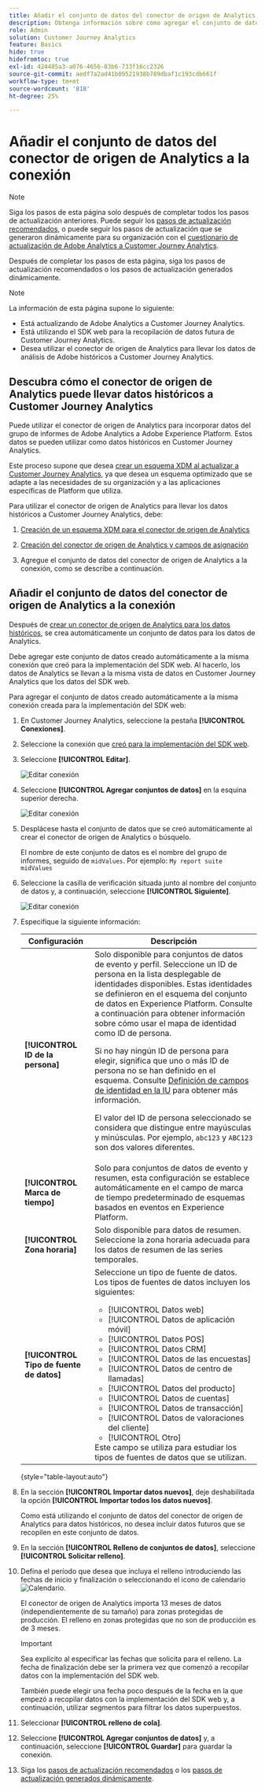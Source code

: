 ```yaml
---
title: Añadir el conjunto de datos del conector de origen de Analytics a la conexión
description: Obtenga información sobre cómo agregar el conjunto de datos del conector de origen de Analytics a la conexión
role: Admin
solution: Customer Journey Analytics
feature: Basics
hide: true
hidefromtoc: true
exl-id: 424485a3-a076-4656-83b6-733f16cc2326
source-git-commit: aedf7a2ad41b09521938b789dbaf1c193cdb661f
workflow-type: tm+mt
source-wordcount: '818'
ht-degree: 25%

---
```


# Añadir el conjunto de datos del conector de origen de Analytics a la conexión

>[!NOTE]
> 
>Siga los pasos de esta página solo después de completar todos los pasos de actualización anteriores. Puede seguir los [pasos de actualización recomendados](/help/getting-started/cja-upgrade/cja-upgrade-recommendations.md#recommended-upgrade-steps-for-most-organizations), o puede seguir los pasos de actualización que se generaron dinámicamente para su organización con el [cuestionario de actualización de Adobe Analytics a Customer Journey Analytics](https://gigazelle.github.io/cja-ttv/).
>
>Después de completar los pasos de esta página, siga los pasos de actualización recomendados o los pasos de actualización generados dinámicamente.

>[!NOTE]
>
>La información de esta página supone lo siguiente:
>
>* Está actualizando de Adobe Analytics a Customer Journey Analytics.
>* Está utilizando el SDK web para la recopilación de datos futura de Customer Journey Analytics.
>* Desea utilizar el conector de origen de Analytics para llevar los datos de análisis de Adobe históricos a Customer Journey Analytics.

## Descubra cómo el conector de origen de Analytics puede llevar datos históricos a Customer Journey Analytics

Puede utilizar el conector de origen de Analytics para incorporar datos del grupo de informes de Adobe Analytics a Adobe Experience Platform. Estos datos se pueden utilizar como datos históricos en Customer Journey Analytics.

Este proceso supone que desea [crear un esquema XDM al actualizar a Customer Journey Analytics](/help/getting-started/cja-upgrade/cja-upgrade-schema-create.md), ya que desea un esquema optimizado que se adapte a las necesidades de su organización y a las aplicaciones específicas de Platform que utiliza.

Para utilizar el conector de origen de Analytics para llevar los datos históricos a Customer Journey Analytics, debe:

1. [Creación de un esquema XDM para el conector de origen de Analytics](/help/getting-started/cja-upgrade/cja-upgrade-source-connector-schema.md)

1. [Creación del conector de origen de Analytics y campos de asignación](/help/getting-started/cja-upgrade/cja-upgrade-source-connector.md)

1. Agregue el conjunto de datos del conector de origen de Analytics a la conexión, como se describe a continuación.

## Añadir el conjunto de datos del conector de origen de Analytics a la conexión

Después de [crear un conector de origen de Analytics para los datos históricos](/help/getting-started/cja-upgrade/cja-upgrade-source-connector.md), se crea automáticamente un conjunto de datos para los datos de Analytics.

Debe agregar este conjunto de datos creado automáticamente a la misma conexión que creó para la implementación del SDK web. Al hacerlo, los datos de Analytics se llevan a la misma vista de datos en Customer Journey Analytics que los datos del SDK web.

Para agregar el conjunto de datos creado automáticamente a la misma conexión creada para la implementación del SDK web:

1. En Customer Journey Analytics, seleccione la pestaña **[!UICONTROL Conexiones]**.

1. Seleccione la conexión que [creó para la implementación del SDK web](/help/getting-started/cja-upgrade/cja-upgrade-connection.md).

1. Seleccione **[!UICONTROL Editar]**.

   ![Editar conexión](assets/connection-add-dataset.png)

1. Seleccione **[!UICONTROL Agregar conjuntos de datos]** en la esquina superior derecha.

   ![Editar conexión](assets/connection-add-dateset2.png)

1. Desplácese hasta el conjunto de datos que se creó automáticamente al crear el conector de origen de Analytics o búsquelo.

   El nombre de este conjunto de datos es el nombre del grupo de informes, seguido de `midValues`. Por ejemplo: `My report suite midValues`

1. Seleccione la casilla de verificación situada junto al nombre del conjunto de datos y, a continuación, seleccione **[!UICONTROL Siguiente]**.

   ![Editar conexión](assets/connection-add-dataset3.png)

1. Especifique la siguiente información:

   <!-- Copied from help/connections/create-connection.md. Should we single source? -->

   | Configuración | Descripción |
   | --- | --- |
   | **[!UICONTROL ID de la persona]** | Solo disponible para conjuntos de datos de evento y perfil. Seleccione un ID de persona en la lista desplegable de identidades disponibles. Estas identidades se definieron en el esquema del conjunto de datos en Experience Platform. Consulte a continuación para obtener información sobre cómo usar el mapa de identidad como ID de persona.<p>Si no hay ningún ID de persona para elegir, significa que uno o más ID de persona no se han definido en el esquema. Consulte [Definición de campos de identidad en la IU](https://experienceleague.adobe.com/es/docs/experience-platform/xdm/ui/fields/identity) para obtener más información. <p>El valor del ID de persona seleccionado se considera que distingue entre mayúsculas y minúsculas. Por ejemplo, `abc123` y `ABC123` son dos valores diferentes. |
   | **[!UICONTROL Marca de tiempo]** | Solo para conjuntos de datos de evento y resumen, esta configuración se establece automáticamente en el campo de marca de tiempo predeterminado de esquemas basados en eventos en Experience Platform. |
   | **[!UICONTROL Zona horaria]** | Solo disponible para datos de resumen. Seleccione la zona horaria adecuada para los datos de resumen de las series temporales. |
   | **[!UICONTROL Tipo de fuente de datos]** | Seleccione un tipo de fuente de datos. <br/>Los tipos de fuentes de datos incluyen los siguientes: <ul><li>[!UICONTROL Datos web]</li><li>[!UICONTROL Datos de aplicación móvil]</li><li>[!UICONTROL Datos POS]</li><li>[!UICONTROL Datos CRM]</li><li>[!UICONTROL Datos de las encuestas]</li><li>[!UICONTROL Datos de centro de llamadas]</li><li>[!UICONTROL Datos del producto]</li><li> [!UICONTROL Datos de cuentas]</li><li> [!UICONTROL Datos de transacción]</li><li>[!UICONTROL Datos de valoraciones del cliente]</li><li> [!UICONTROL Otro]</li></ul>Este campo se utiliza para estudiar los tipos de fuentes de datos que se utilizan. |

   {style="table-layout:auto"}

1. En la sección **[!UICONTROL Importar datos nuevos]**, deje deshabilitada la opción **[!UICONTROL Importar todos los datos nuevos]**.

   Como está utilizando el conjunto de datos del conector de origen de Analytics para datos históricos, no desea incluir datos futuros que se recopilen en este conjunto de datos.

1. En la sección **[!UICONTROL Relleno de conjuntos de datos]**, seleccione **[!UICONTROL Solicitar relleno]**.

1. Defina el período que desea que incluya el relleno introduciendo las fechas de inicio y finalización o seleccionando el icono de calendario ![Calendario](https://spectrum.adobe.com/static/icons/workflow_18/Smock_Calendar_18_N.svg).

   El conector de origen de Analytics importa 13 meses de datos (independientemente de su tamaño) para zonas protegidas de producción. El relleno en zonas protegidas que no son de producción es de 3 meses.

   >[!IMPORTANT]
   >
   >Sea explícito al especificar las fechas que solicita para el relleno. La fecha de finalización debe ser la primera vez que comenzó a recopilar datos con la implementación del SDK web.
   >
   >También puede elegir una fecha poco después de la fecha en la que empezó a recopilar datos con la implementación del SDK web y, a continuación, utilizar segmentos para filtrar los datos superpuestos.

   <!-- Include any of the following?  Make sure you're explicit as to the dates you request backfill to. You want to request it to the date that you start gathering data with your Web SDK implementation. Also possibly include segments for any overlapping date. So you could request everything and then use a segment to exclude data that you don't want. That way if you need to move up the date, then you could change the date in the filter. Downside would be that you might pay for double rows.  When they do that, they're going to see all schema fields from both their custom schema and their Analytics schema. So they'll need to be cognizant to select the right fields, and never select any Analytics fields, because they will be mapped as part of the source connector. Never select any Analytics field group fields because they'll be mapped.  -->

1. Seleccionar **[!UICONTROL relleno de cola]**.

1. Seleccione **[!UICONTROL Agregar conjuntos de datos]** y, a continuación, seleccione **[!UICONTROL Guardar]** para guardar la conexión.

1. Siga los [pasos de actualización recomendados](/help/getting-started/cja-upgrade/cja-upgrade-recommendations.md#recommended-upgrade-steps-for-most-organizations) o los [pasos de actualización generados dinámicamente](https://gigazelle.github.io/cja-ttv/).
